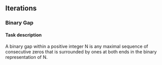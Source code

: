 ## Iterations

### Binary Gap

#### Task description
A binary gap within a positive integer N is any maximal sequence of consecutive zeros that is surrounded by ones 
at both ends in the binary representation of N.
